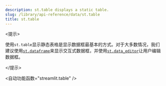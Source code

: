```yaml
---
description: st.table displays a static table.
slug: /library/api-reference/data/st.table
title: st.table
---
```


<提示>

使用`st.table`显示静态表格是显示数据框最基本的方式。对于大多数情况，我们建议使用[`st.dataframe`](/library/api-reference/data/st.dataframe)来显示交互式数据框，并使用[`st.data_editor`](/library/api-reference/data/st.data_editor)让用户编辑数据框。

</提示>

<自动功能函数="streamlit.table" />